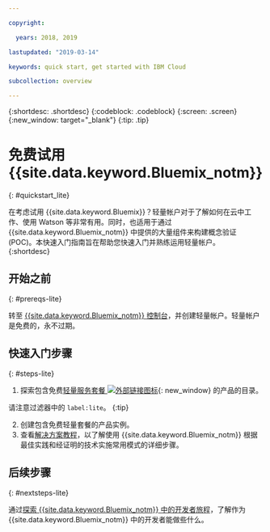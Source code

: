 ```yaml
---

copyright:

  years: 2018, 2019

lastupdated: "2019-03-14"

keywords: quick start, get started with IBM Cloud

subcollection: overview

---
```


{:shortdesc: .shortdesc}
{:codeblock: .codeblock}
{:screen: .screen}
{:new_window: target="_blank"}
{:tip: .tip}


# 免费试用 {{site.data.keyword.Bluemix_notm}}
{: #quickstart_lite}

在考虑试用 {{site.data.keyword.Bluemix}}？轻量帐户对于了解如何在云中工作、使用 Watson 等非常有用。同时，也适用于通过 {{site.data.keyword.Bluemix_notm}} 中提供的大量组件来构建概念验证 (POC)。本快速入门指南旨在帮助您快速入门并熟练运用轻量帐户。  
{:shortdesc}  

## 开始之前
{: #prereqs-lite}

转至 [{{site.data.keyword.Bluemix_notm}} 控制台](https://{DomainName})，并创建轻量帐户。轻量帐户是免费的，永不过期。

## 快速入门步骤
{: #steps-lite}

1. 探索包含免费[轻量服务套餐 ![外部链接图标](../icons/launch-glyph.svg "外部链接图标")](https://{DomainName}/catalog/?search=label:lite){: new_window} 的产品的目录。
  
  请注意过滤器中的 `label:lite`。
  {:tip}

2. 创建包含免费轻量套餐的产品实例。
3. 查看[解决方案教程](/docs/tutorials?topic=solution-tutorials-tutorials)，以了解使用 {{site.data.keyword.Bluemix_notm}} 根据最佳实践和经证明的技术实施常用模式的详细步骤。 


## 后续步骤
{: #nextsteps-lite}

通过[探索 {{site.data.keyword.Bluemix_notm}} 中的开发者旅程](/docs/overview?topic=overview-dev-journey)，了解作为 {{site.data.keyword.Bluemix_notm}} 中的开发者能做些什么。 


